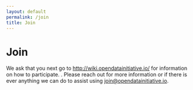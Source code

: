 ```yaml
---
layout: default
permalink: /join
title: Join
---
```


# Join

We ask that you next go to <http://wiki.opendatainitiative.io/> for information on how to participate. 
.
Please reach out for more information or if there is ever anything we can do to assist using <join@opendatainitiative.io>.
